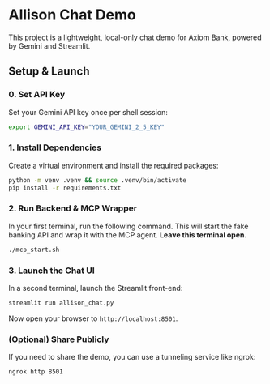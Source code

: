 # Allison Chat Demo

This project is a lightweight, local-only chat demo for Axiom Bank, powered by Gemini and Streamlit.

## Setup & Launch

### 0. Set API Key
Set your Gemini API key once per shell session:
```bash
export GEMINI_API_KEY="YOUR_GEMINI_2_5_KEY"
```

### 1. Install Dependencies
Create a virtual environment and install the required packages:
```bash
python -m venv .venv && source .venv/bin/activate
pip install -r requirements.txt
```

### 2. Run Backend & MCP Wrapper
In your first terminal, run the following command. This will start the fake banking API and wrap it with the MCP agent. **Leave this terminal open.**
```bash
./mcp_start.sh
```

### 3. Launch the Chat UI
In a second terminal, launch the Streamlit front-end:
```bash
streamlit run allison_chat.py
```
Now open your browser to `http://localhost:8501`.

### (Optional) Share Publicly
If you need to share the demo, you can use a tunneling service like ngrok:
```bash
ngrok http 8501
